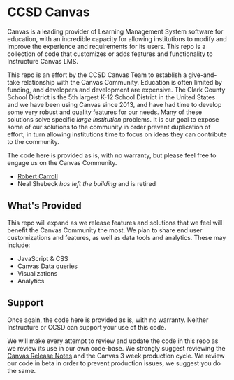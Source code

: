 # CCSD Canvas
Canvas is a leading provider of Learning Management System software for education, with an incredible capacity for allowing institutions to modify and improve the experience and requirements for its users. This repo is a collection of code that customizes or adds features and functionality to Instructure Canvas LMS. 

This repo is an effort by the CCSD Canvas Team to establish a give-and-take relationship with the Canvas Community. Education is often limited by funding, and developers and development are expensive. The Clark County School District is the 5th largest K-12 School District in the United States and we have been using Canvas since 2013, and have had time to develop some very robust and quality features for our needs. Many of these solutions solve specific *large institution* problems. It is our goal to expose some of our solutions to the community in order prevent duplication of effort, in turn allowing institutions time to focus on ideas they can contribute to the community.

The code here is provided as is, with no warranty, but please feel free to engage us on the Canvas Community.
* [Robert Carroll](https://community.canvaslms.com/t5/user/viewprofilepage/user-id/121372)
* Neal Shebeck *has left the building* and is retired

## What's Provided
This repo will expand as we release features and solutions that we feel will benefit the Canvas Community the most. We plan to share end user customizations and features, as well as data tools and analytics. These may include:

* JavaScript & CSS
* Canvas Data queries
* Visualizations
* Analytics

## Support
Once again, the code here is provided as is, with no warranty. Neither Instructure or CCSD can support your use of this code.

We will make every attempt to review and update the code in this repo as we review its use in our own code-base. We strongly suggest reviewing the [Canvas Release Notes](https://community.canvaslms.com/community/answers/releases) and the Canvas 3 week production cycle. We review our code in beta in order to prevent production issues, we suggest you do the same.
